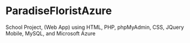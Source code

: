 # ParadiseFloristAzure
School Project, (Web App) using HTML, PHP, phpMyAdmin, CSS, JQuery Mobile, MySQL, and Microsoft Azure
